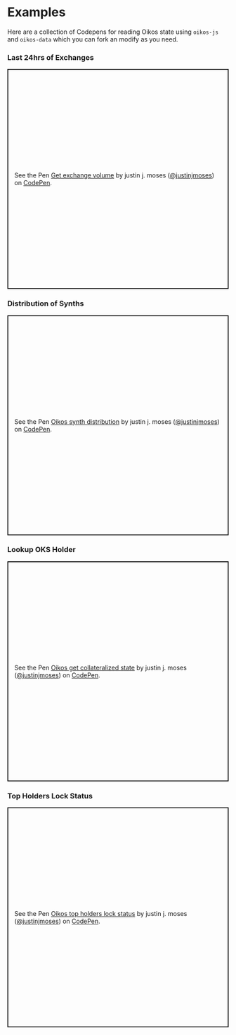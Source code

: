 # Examples

Here are a collection of Codepens for reading Oikos state using `oikos-js` and `oikos-data` which you can fork an modify as you need.

### Last 24hrs of Exchanges

<p class="codepen" data-height="500" data-theme-id="dark" data-default-tab="result" data-user="justinjmoses" data-slug-hash="EzoEbM" style="height: 500px; box-sizing: border-box; display: flex; align-items: center; justify-content: center; border: 2px solid; margin: 1em 0; padding: 1em;" data-pen-title="Get exchange volume">
  <span>See the Pen <a href="https://codepen.io/justinjmoses/pen/EzoEbM">
  Get exchange volume</a> by justin j. moses (<a href="https://codepen.io/justinjmoses">@justinjmoses</a>)
  on <a href="https://codepen.io">CodePen</a>.</span>
</p>
<script async src="https://static.codepen.io/assets/embed/ei.js"></script>

### Distribution of Synths

<p class="codepen" data-height="500" data-theme-id="dark" data-default-tab="result" data-user="justinjmoses" data-slug-hash="vMKywz" style="height: 500px; box-sizing: border-box; display: flex; align-items: center; justify-content: center; border: 2px solid; margin: 1em 0; padding: 1em;" data-pen-title="Oikos synth distribution">
  <span>See the Pen <a href="https://codepen.io/justinjmoses/pen/vMKywz">
  Oikos synth distribution</a> by justin j. moses (<a href="https://codepen.io/justinjmoses">@justinjmoses</a>)
  on <a href="https://codepen.io">CodePen</a>.</span>
</p>
<script async src="https://static.codepen.io/assets/embed/ei.js"></script>

### Lookup OKS Holder

<p class="codepen" data-height="500" data-theme-id="dark" data-default-tab="result" data-user="justinjmoses" data-slug-hash="qwqoBR" style="height: 500px; box-sizing: border-box; display: flex; align-items: center; justify-content: center; border: 2px solid; margin: 1em 0; padding: 1em;" data-pen-title="Oikos get collateralized state">
  <span>See the Pen <a href="https://codepen.io/justinjmoses/pen/qwqoBR">
  Oikos get collateralized state</a> by justin j. moses (<a href="https://codepen.io/justinjmoses">@justinjmoses</a>)
  on <a href="https://codepen.io">CodePen</a>.</span>
</p>
<script async src="https://static.codepen.io/assets/embed/ei.js"></script>

### Top Holders Lock Status

<p class="codepen" data-height="500" data-theme-id="dark" data-default-tab="result" data-user="justinjmoses" data-slug-hash="mgWZEm" style="height: 500px; box-sizing: border-box; display: flex; align-items: center; justify-content: center; border: 2px solid; margin: 1em 0; padding: 1em;" data-pen-title="Oikos top holders lock status">
  <span>See the Pen <a href="https://codepen.io/justinjmoses/pen/mgWZEm">
  Oikos top holders lock status</a> by justin j. moses (<a href="https://codepen.io/justinjmoses">@justinjmoses</a>)
  on <a href="https://codepen.io">CodePen</a>.</span>
</p>
<script async src="https://static.codepen.io/assets/embed/ei.js"></script>

